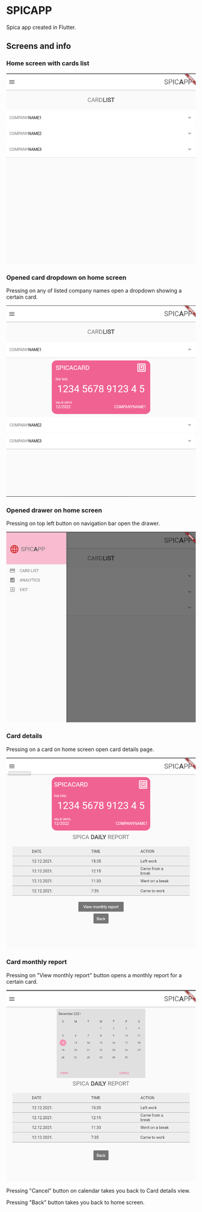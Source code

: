 # SPICAPP

Spica app created in Flutter.

## Screens and info

### Home screen with cards list

![Home screen](lib/screenshots/HomeScreen.png?raw=true "Home screen")

### Opened card dropdown on home screen

Pressing on any of listed company names open a dropdown showing a certain card.

![Home screen with opened card](lib/screenshots/HomeScreenCard1.png?raw=true "Home screen with opened card")

### Opened drawer on home screen

Pressing on top left button on navigation bar open the drawer.

![Drawer](lib/screenshots/HomeScreenDrawer.png?raw=true "Drawer")

### Card details

Pressing on a card on home screen open card details page.

![Card 1 details](lib/screenshots/Card1Details.png?raw=true "Card 1 details")

### Card monthly report

Pressing on "View monthly report" button opens a monthly report for a certain card.

![Card 1 monthly report](lib/screenshots/Card1Calendar.png?raw=true "Card 1 monthly report")

Pressing "Cancel" button on calendar takes you back to Card details view.

Pressing "Back" button takes you back to home screen.
